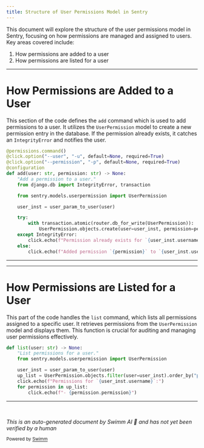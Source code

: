 ```yaml
---
title: Structure of User Permissions Model in Sentry
---
```

This document will explore the structure of the user permissions model in Sentry, focusing on how permissions are managed and assigned to users. Key areas covered include:

1. How permissions are added to a user
2. How permissions are listed for a user

<SwmSnippet path="/src/sentry/runner/commands/permissions.py" line="33">

---

# How Permissions are Added to a User

This section of the code defines the `add` command which is used to add permissions to a user. It utilizes the `UserPermission` model to create a new permission entry in the database. If the permission already exists, it catches an `IntegrityError` and notifies the user.

```python
@permissions.command()
@click.option("--user", "-u", default=None, required=True)
@click.option("--permission", "-p", default=None, required=True)
@configuration
def add(user: str, permission: str) -> None:
    "Add a permission to a user."
    from django.db import IntegrityError, transaction

    from sentry.models.userpermission import UserPermission

    user_inst = user_param_to_user(user)

    try:
        with transaction.atomic(router.db_for_write(UserPermission)):
            UserPermission.objects.create(user=user_inst, permission=permission)
    except IntegrityError:
        click.echo(f"Permission already exists for `{user_inst.username}`")
    else:
        click.echo(f"Added permission `{permission}` to `{user_inst.username}`")
```

---

</SwmSnippet>

<SwmSnippet path="/src/sentry/runner/commands/permissions.py" line="76">

---

# How Permissions are Listed for a User

This part of the code handles the `list` command, which lists all permissions assigned to a specific user. It retrieves permissions from the `UserPermission` model and displays them. This function is crucial for auditing and managing user permissions effectively.

```python
def list(user: str) -> None:
    "List permissions for a user."
    from sentry.models.userpermission import UserPermission

    user_inst = user_param_to_user(user)
    up_list = UserPermission.objects.filter(user=user_inst).order_by("permission")
    click.echo(f"Permissions for `{user_inst.username}`:")
    for permission in up_list:
        click.echo(f"- {permission.permission}")
```

---

</SwmSnippet>

&nbsp;

*This is an auto-generated document by Swimm AI 🌊 and has not yet been verified by a human*

<SwmMeta version="3.0.0" repo-id="Z2l0aHViJTNBJTNBc2VudHJ5JTNBJTNBZ2V0c2VudHJ5" repo-name="sentry"><sup>Powered by [Swimm](/)</sup></SwmMeta>
